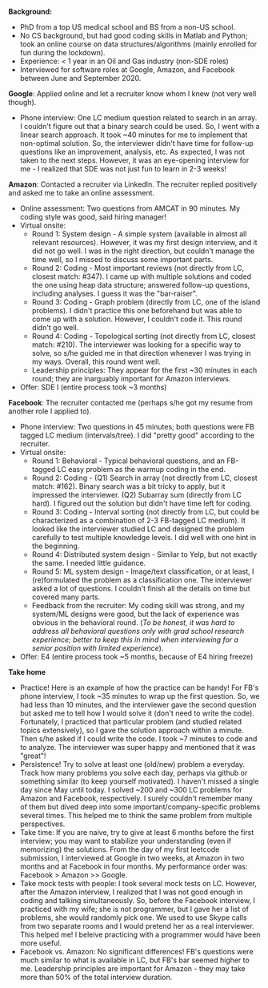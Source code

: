 **Background:**

* PhD from a top US medical school and BS from a non-US school.
* No CS background, but had good coding skills in Matlab and Python; took an online course on data structures/algorithms (mainly enrolled for fun during the lockdown).
* Experience: < 1 year in an Oil and Gas industry (non-SDE roles)
* Interviewed for software roles at Google, Amazon, and Facebook between June and September 2020.

**Google**:
Applied online and let a recruiter know whom I knew (not very well though).
* Phone interview: One LC medium question related to search in an array. I couldn't figure out that a binary search could be used. So, I went with a linear search approach. It took ~40 minutes for me to implement that non-optimal solution. So, the interviewer didn't have time for follow-up questions like an improvement, analysis, etc. As expected, I was not taken to the next steps. However, it was an eye-opening interview for me - I realized that SDE was not just fun to learn in 2-3 weeks!

**Amazon**:
Contacted a recruiter via LinkedIn. The recruiter replied positively and asked me to take an online assessment.
* Online assessment: Two questions from AMCAT in 90 minutes. My coding style was good, said hiring manager!
* Virtual onsite:
  * Round 1: System design - A simple system (available in almost all relevant resources). However, it was my first design interview, and it did not go well. I was in the right direction, but couldn't manage the time well, so I missed to discuss some important parts.
  * Round 2: Coding - Most important reviews (not directly from LC, closest match: #347). I came up with multiple solutions and coded the one using heap data structure; answered follow-up questions, including analyses. I guess it was the "bar-raiser".
  * Round 3: Coding - Graph problem (directly from LC, one of the island problems). I didn't practice this one beforehand but was able to come up with a solution. However, I couldn't code it. This round didn't go well.
  * Round 4: Coding - Topological sorting (not directly from LC, closest match: #210). The interviewer was looking for a specific way to solve, so s/he guided me in that direction whenever I was trying in my ways. Overall, this round went well.
  * Leadership principles: They appear for the first ~30 minutes in each round; they are inarguably important for Amazon interviews.
* Offer: SDE I (entire process took ~3 months)

**Facebook**:
The recruiter contacted me (perhaps s/he got my resume from another role I applied to).
* Phone interview: Two questions in 45 minutes; both questions were FB tagged LC medium (intervals/tree). I did "pretty good" according to the recruiter.
* Virtual onsite:
  * Round 1: Behavioral - Typical behavioral questions, and an FB-tagged LC easy problem as the warmup coding in the end.
  * Round 2: Coding - (Q1) Search in array (not directly from LC, closest match: #162). Binary search was a bit tricky to apply, but it impressed the interviewer. (Q2) Subarray sum (directly from LC hard). I figured out the solution but didn't have time left for coding.
  * Round 3: Coding - Interval sorting (not directly from LC, but could be characterized as a combination of 2-3 FB-tagged LC medium). It looked like the interviewer studied LC and designed the problem carefully to test multiple knowledge levels. I did well with one hint in the beginning.
  * Round 4: Distributed system design - Similar to Yelp, but not exactly the same. I needed little guidance.
  * Round 5: ML system design - Image/text classification, or at least, I (re)formulated the problem as a classification one. The interviewer asked a lot of questions. I couldn't finish all the details on time but covered many parts.
  * Feedback from the recruiter: My coding skill was strong, and my system/ML designs were good, but the lack of experience was obvious in the behavioral round. (*To be honest, it was hard to address all behavioral questions only with grad school research experience; better to keep this in mind when interviewing for a senior position with limited experience*).
* Offer: E4 (entire process took ~5 months, because of E4 hiring freeze)

**Take home**
* Practice! Here is an example of how the practice can be handy! For FB's phone interview, I took ~35 minutes to wrap up the first question. So, we had less than 10 minutes, and the interviewer gave the second question but asked me to tell how I would solve it (don't need to write the code). Fortunately, I practiced that particular problem (and studied related topics extensively), so I gave the solution approach within a minute. Then s/he asked if I could write the code. I took ~7 minutes to code and to analyze. The interviewer was super happy and mentioned that it was "great"!
* Persistence! Try to solve at least one (old/new) problem a everyday. Track how many problems you solve each day, perhaps via github or something similar (to keep yourself motivated). I haven't missed a single day since May until today. I solved ~200 and ~300 LC problems for Amazon and Facebook, respectively. I surely couldn't remember many of them but dived deep into some important/company-specific problems several times. This helped me to think the same problem from multiple perspectives.
* Take time: If you are naive, try to give at least 6 months before the first interview; you may want to stabilize your understanding (even if memorizing) the solutions. From the day of my first leetcode submission, I interviewed at Google in two weeks, at Amazon in two months and at Facebook in four months. My performance order was: Facebook > Amazon >> Google.
* Take mock tests with people: I took several mock tests on LC. However, after the Amazon interview, I realized that I was not good enough in coding and talking simultaneously. So, before the Facebook interview, I practiced with my wife; she is not programmer, but I gave her a list of problems, she would randomly pick one. We used to use Skype calls from two separate rooms and I would pretend her as a real interviewer. This helped me! I beleive practicing with a programmer would have been more useful.
* Facebook vs. Amazon: No significant differences! FB's questions were much similar to what is available in LC, but FB's bar seemed higher to me. Leadership principles are important for Amazon - they may take more than 50% of the total interview duration.
